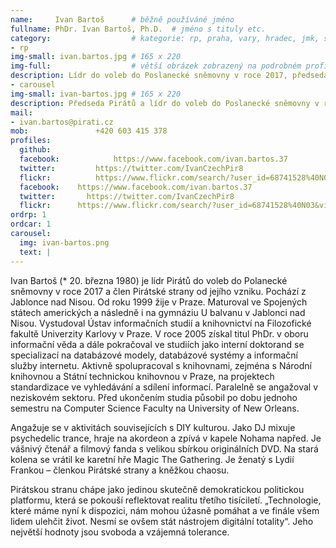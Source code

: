```yaml
---
name:     Ivan Bartoš      # běžně používáné jméno
fullname: PhDr. Ivan Bartoš, Ph.D.  # jméno s tituly etc.
category:                  # kategorie: rp, praha, vary, hradec, jmk, senat
- rp
img-small: ivan.bartos.jpg # 165 x 220
img-full:                  # větší obrázek zobrazený na podrobném profilu
description: Lídr do voleb do Poslanecké sněmovny v roce 2017, předseda Pirátů, člen Republikového předsednictva              # kratký popis, max 160 znaků
- carousel
img-small: ivan-bartos.jpg # 165 x 220
description: Předseda Pirátů a lídr do voleb do Poslanecké sněmovny v roce 2017              # kratký popis, max 160 znaků
mail:
- ivan.bartos@pirati.cz
mob:			   +420 603 415 378
profiles:
  github:
  facebook:    		   https://www.facebook.com/ivan.bartos.37
  twitter:		   https://twitter.com/IvanCzechPir8
  flickr:		   https://www.flickr.com/search/?user_id=68741528%40N03&sort=date-taken-desc&text=ivan%20barto%C5%A1&view_all=1
  facebook:    https://www.facebook.com/ivan.bartos.37
  twitter:		 https://twitter.com/IvanCzechPir8
  flickr:      https://www.flickr.com/search/?user_id=68741528%40N03&view_all=1&text=ivan%20barto%C5%A1
ordrp: 1
ordcar: 1
carousel:
  img: ivan-bartos.png
  text: |
---
```


Ivan Bartoš (* 20. března 1980) je lídr Pirátů do voleb do Polanecké sněmovny v roce 2017 a člen Pirátské strany od jejího vzniku. Pochází z Jablonce nad Nisou. Od roku 1999 žije v Praze. Maturoval ve Spojených státech amerických a následně i na gymnáziu U balvanu v Jablonci nad Nisou. Vystudoval Ústav informačních studií a knihovnictví na Filozofické fakultě Univerzity Karlovy v Praze. V roce 2005 získal titul PhDr. v oboru informační věda a dále pokračoval ve studiích jako interní doktorand se specializací na databázové modely, databázové systémy a informační služby internetu. Aktivně spolupracoval s knihovnami, zejména s Národní knihovnou a Státní technickou knihovnou v Praze, na projektech standardizace ve vyhledávání a sdílení informací. Paralelně se angažoval v neziskovém sektoru. Před ukončením studia působil po dobu jednoho semestru na Computer Science Faculty na University of New Orleans.

Angažuje se v aktivitách souvisejících s DIY kulturou. Jako DJ mixuje psychedelic trance, hraje na akordeon a zpívá v kapele Nohama napřed. Je vášnivý čtenář a filmový fanda s velikou sbírkou originálních DVD. Na stará kolena se vrátil ke karetní hře Magic The Gathering. Je ženatý s Lydií Frankou – členkou Pirátské strany a kněžkou chaosu.

Pirátskou stranu chápe jako jedinou skutečně demokratickou politickou platformu, která se pokouší reflektovat realitu třetího tisíciletí. „Technologie, které máme nyní k dispozici, nám mohou úžasně pomáhat a ve finále všem lidem ulehčit život. Nesmí se ovšem stát nástrojem digitální totality“. Jeho největší hodnoty jsou svoboda a vzájemná tolerance.
